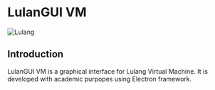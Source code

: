 # LulanGUI VM

![Lulang](https://encrypted-tbn3.gstatic.com/images?q=tbn:ANd9GcRuwmcOFLD3pkl88Lc5B10K85izuQvsqJ_ChWWvh4r85AlEkzG2)

## Introduction

LulanGUI VM is a graphical interface for Lulang Virtual Machine. It is developed with academic purpopes using Electron framework.
